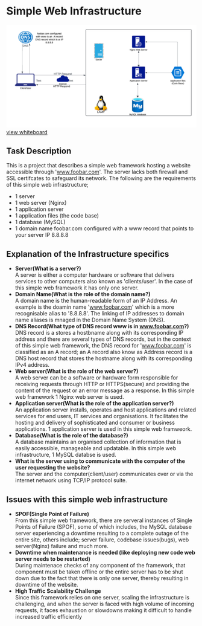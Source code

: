 # Simple Web Infrastructure
![Whiteboard of a simple web infrastructure](0-simple_web_stack.png)
[view whiteboard](https://imgur.com/a/JNntfAW)

## Task Description
This is a project that describes a simple web framework hosting a website accessible through 'www.foobar.com'. The server lacks both firewall and SSL certifcates to safeguard its network. The following are the requirements of this simple web infrastructure;
- 1 server
- 1 web server (Nginx)
- 1 application server
- 1 application files (the code base)
- 1 database (MySQL)
- 1 domain name foobar.com configured with a www record that points to your server IP 8.8.8.8

## Explanation of the Infrastructure specifics
- **Server(What is a server?)**  
A server is either a computer hardware or software that delivers services to other computers also known as 'clients/user'. In the case of this simple web framework it has only one server.
- **Domain Name(What is the role of the domain name?)**  
A domain name is the human-readable form of an IP Address. An example is the doamin name 'www.foobar.com' which is a more recognisable alias to '8.8.8.8'. The linking of IP addresses to domain name aliases is mnaged in the Domain Name System (DNS).
- **DNS Record(What type of DNS record www is in www.foobar.com?)**  
DNS record is a stores a hostbname along with its corresponding IP address and there are several types of DNS records, but in the context of this simple web framework, the DNS record for 'www.foobar.com' is classified as an A record; an A record also know as Address record is a DNS host record that stores the hostname along with its corresponding IPv4 address.
- **Web server(What is the role of the web server?)**  
A web server can be a software or hardware form responsible for receiving requests through HTTP or HTTPS(secure) and providing the content of the request or an error message as a response. In this simple web framework 1 Nginx web server is used.
- **Application server(What is the role of the application server?)**  
An application server installs, operates and host applications and related services for end users, IT services and organisations. It facilitates the hosting and delivery of sophisticated and consumer or business applications. 1 application server is used in this simple web framweork.
- **Database(What is the role of the database?)**  
A database maintains an organised collection of information that is easily accessible, manageable and updatable. In this simple web infrastructure, 1 MySQL databse is used.
- **What is the server using to communicate with the computer of the user requesting the website?**  
The server and the computer(client/user) communicates over or via the internet network using TCP/IP protocol suite.

## Issues with this simple web infrastructure
- **SPOF(Single Point of Failure)**  
From this simple web framework, there are serveral instances of Single Points of Failure (SPOF), some of which includes, the MySQL database server experiencing a downtime resulting to a complete outage of the entire site, others include; server failure, codebase issues(bugs), web server(Nginx) failure and much more.
- **Downtime when maintenance is needed (like deploying new code web server needs to be restarted)**  
During maintenace checks of any component of the framework, that component must be taken offline or the entire server has to be shut down due to the fact that there is only one server, thereby resulting in downtime of the website.
- **High Traffic Scalability Challenge**  
Since this framework relies on one server, scaling the infrastructure is challenging, and when the server is faced with high volume of incoming requests, it faces exhaustion or slowdowns making it difficult to handle increased traffic efficiently
